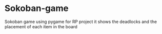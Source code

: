 # Sokoban-game
Sokoban game using pygame for RP project 
it shows the deadlocks and the placement of each item in the board


